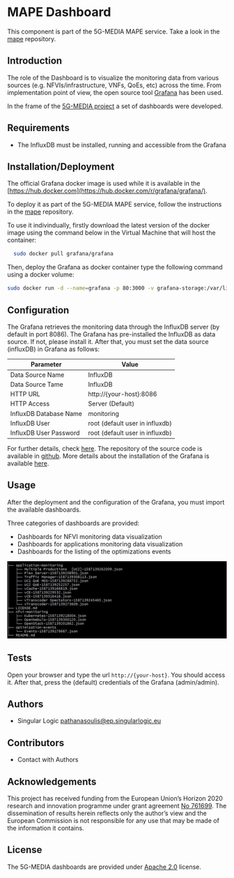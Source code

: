 # MAPE Dashboard

This component is part of the 5G-MEDIA MAPE service. Take a look in the [mape](https://github.com/5g-media/mape) repository.

## Introduction

The role of the Dashboard is to visualize the monitoring data from various sources (e.g. NFVIs/infrastructure, VNFs, QoEs, etc) across the time. From implementation point of view, the open source tool [Grafana](https://grafana.com/) has been used.

In the frame of the [5G-MEDIA project](http://www.5gmedia.eu/) a set of dashboards were developed. 

## Requirements
- The InfluxDB must be installed, running and accessible from the Grafana


## Installation/Deployment

The official Grafana docker image is used while it is available in the [https://hub.docker.com](https://hub.docker.com/r/grafana/grafana/).

To deploy it as part of the 5G-MEDIA MAPE service, follow the instructions in the [mape](https://github.com/5g-media/mape) repository.

To use it indivindually, firstly download the latest version of the docker image using the command below in the Virtual Machine that will host the container:
```bash
  sudo docker pull grafana/grafana
```

Then, deploy the Grafana as docker container type the following command using a docker volume:
```bash
sudo docker run -d --name=grafana -p 80:3000 -v grafana-storage:/var/lib/grafana grafana/grafana
```

## Configuration

The Grafana retrieves the monitoring data through the InfluxDB server (by default in port 8086). The Grafana has pre-installed the InfluxDB as data source. If not, please install it. After that, you must set the data source (influxDB) in Grafana as follows:

| Parameter | Value |
| --- | --- |
| Data Source Name | InfluxDB |
| Data Source Tame | InfluxDB |
| HTTP URL | http://{your-host}:8086 |
| HTTP Access | Server (Default) |
| InfluxDB Database Name | monitoring |
| InfluxDB User | root (default user in influxdb) |
| InfluxDB User Password| root (default user in influxdb) |

For further details, check [here](http://docs.grafana.org/features/datasources/influxdb/). The repository of the source code is available in [github](https://github.com/grafana/grafana). More details about the installation of the Grafana is available [here](http://docs.grafana.org/installation/docker/).


## Usage

After the deployment and the configuration of the Grafana, you must import the available dashboards.

Three categories of dashboards are provided:
- Dashboards for NFVI monitoring data visualization
- Dashboards for applications monitoring data visualization
- Dashboards for the listing of the optimizations events 

![repository-tree](figures/tree.JPG)


## Tests

Open your browser and type the url `http://{your-host}`. You should access it. After that, press the (default) credentials of the Grafana (admin/admin).

## Authors
- Singular Logic <pathanasoulis@ep.singularlogic.eu>

## Contributors
 - Contact with Authors
 
## Acknowledgements
This project has received funding from the European Union’s Horizon 2020 research and innovation programme under grant agreement [No 761699](http://www.5gmedia.eu/). The dissemination of results herein reflects only the author’s view and the European Commission is not responsible for any use that may be made 
of the information it contains.

## License
The 5G-MEDIA dashboards are provided under [Apache 2.0](LICENSE.md) license.


